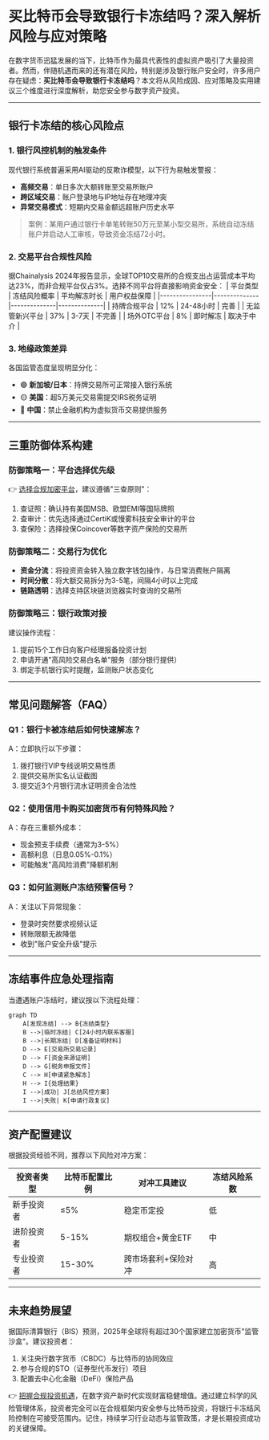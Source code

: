 # 买比特币会导致银行卡冻结吗？深入解析风险与应对策略

在数字货币迅猛发展的当下，比特币作为最具代表性的虚拟资产吸引了大量投资者。然而，伴随机遇而来的还有潜在风险，特别是涉及银行账户安全时，许多用户存在疑虑：**买比特币会导致银行卡冻结吗**？本文将从风险成因、应对策略及实用建议三个维度进行深度解析，助您安全参与数字资产投资。

---

## 银行卡冻结的核心风险点

### 1. 银行风控机制的触发条件
现代银行系统普遍采用AI驱动的反欺诈模型，以下行为易触发警报：
- **高频交易**：单日多次大额转账至交易所账户
- **跨区域交易**：账户登录地与IP地址存在地理冲突
- **异常交易模式**：短期内交易金额远超账户历史水平

> 案例：某用户通过银行卡单笔转账50万元至某小型交易所，系统自动冻结账户并启动人工审核，导致资金冻结72小时。

### 2. 交易平台合规性风险
据Chainalysis 2024年报告显示，全球TOP10交易所的合规支出占运营成本平均达23%，而非合规平台仅占3%。选择不同平台将直接影响资金安全：
| 平台类型       | 冻结风险概率 | 平均解冻时长 | 用户权益保障 |
|----------------|--------------|--------------|--------------|
| 持牌合规平台   | 12%          | 24-48小时    | 完善         |
| 无监管新兴平台 | 37%          | 3-7天        | 不完善       |
| 场外OTC平台    | 8%           | 即时解冻     | 取决于中介   |

### 3. 地缘政策差异
各国监管态度呈现明显分化：
- 🟢 **新加坡/日本**：持牌交易所可正常接入银行系统
- 🟡 **美国**：超5万美元交易需提交IRS税务证明
- 🔴 **中国**：禁止金融机构为虚拟货币交易提供服务

---

## 三重防御体系构建

### 防御策略一：平台选择优先级
👉 [选择合规加密平台](https://bit.ly/okx_welcome)，建议遵循"三查原则"：
1. 查证照：确认持有美国MSB、欧盟EMI等国际牌照
2. 查审计：优先选择通过CertiK或慢雾科技安全审计的平台
3. 查保险：选择投保Coincover等数字资产保险的交易所

### 防御策略二：交易行为优化
- **资金分流**：将投资资金转入独立数字钱包操作，与日常消费账户隔离
- **时间分散**：将大额交易拆分为3-5笔，间隔4小时以上完成
- **链路透明**：选择支持区块链浏览器实时查询的交易所

### 防御策略三：银行政策对接
建议操作流程：
1. 提前15个工作日向客户经理报备投资计划
2. 申请开通"高风险交易白名单"服务（部分银行提供）
3. 绑定手机银行实时提醒，监测账户状态变化

---

## 常见问题解答（FAQ）

### Q1：银行卡被冻结后如何快速解冻？
A：立即执行以下步骤：
1. 拨打银行VIP专线说明交易性质
2. 提供交易所实名认证截图
3. 提交近3个月银行流水证明资金合法性

### Q2：使用信用卡购买加密货币有何特殊风险？
A：存在三重额外成本：
- 现金预支手续费（通常为3-5%）
- 高额利息（日息0.05%-0.1%）
- 可能触发"高风险消费"降额机制

### Q3：如何监测账户冻结预警信号？
A：关注以下异常现象：
- 登录时突然要求视频认证
- 转账限额无故降低
- 收到"账户安全升级"提示

---

## 冻结事件应急处理指南

当遭遇账户冻结时，建议按以下流程处理：

```mermaid
graph TD
    A[发现冻结] --> B{冻结类型}
    B -->|临时冻结| C[24小时内联系客服]
    B -->|长期冻结| D[准备证明材料]
    D --> E[交易所交易记录]
    D --> F[资金来源证明]
    D --> G[税务申报文件]
    C --> H[申请紧急解冻]
    H --> I{处理结果}
    I -->|成功| J[总结风控方案]
    I -->|失败| K[申请行政复议]
```

---

## 资产配置建议

根据投资经验不同，推荐以下风险对冲方案：

| 投资者类型   | 比特币配置比例 | 对冲工具建议         | 冻结风险系数 |
|--------------|----------------|----------------------|--------------|
| 新手投资者   | ≤5%            | 稳定币定投           | 低           |
| 进阶投资者   | 5-15%          | 期权组合+黄金ETF     | 中           |
| 专业投资者   | 15-30%         | 跨市场套利+保险对冲  | 高           |

---

## 未来趋势展望

据国际清算银行（BIS）预测，2025年全球将有超过30个国家建立加密货币"监管沙盒"。建议投资者：
1. 关注央行数字货币（CBDC）与比特币的协同效应
2. 参与合规的STO（证券型代币发行）项目
3. 配置去中心化金融（DeFi）保险产品

👉 [把握合规投资机遇](https://bit.ly/okx_welcome)，在数字资产新时代实现财富稳健增值。通过建立科学的风险管理体系，投资者完全可以在合规框架内安全参与比特币投资，将银行卡冻结风险控制在可接受范围内。记住，持续学习行业动态与监管政策，才是长期投资成功的关键保障。